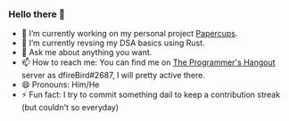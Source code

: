 ### Hello there 👋

- 🔭 I’m currently working on my personal project [Papercups](https://github.com/dfireBird/papercups).
- 🌱 I’m currently revsing my DSA basics using Rust.
- 💬 Ask me about anything you want.
- 📫 How to reach me: You can find me on [The Programmer's Hangout](https://discord.gg/programming) server as dfireBird#2687, I will pretty active there.
- 😄 Pronouns: Him/He
- ⚡ Fun fact: I try to commit something dail to keep a contribution streak (but couldn't so everyday)
